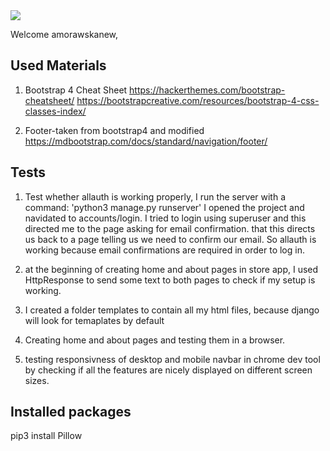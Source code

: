 <img src="https://codeinstitute.s3.amazonaws.com/fullstack/ci_logo_small.png" style="margin: 0;">

Welcome amorawskanew,

<h2>Used Materials</h2>

1. Bootstrap 4 Cheat Sheet
https://hackerthemes.com/bootstrap-cheatsheet/
https://bootstrapcreative.com/resources/bootstrap-4-css-classes-index/

2. Footer-taken from bootstrap4 and modified
https://mdbootstrap.com/docs/standard/navigation/footer/




<h2>Tests</h2>

1. Test whether allauth is working properly, I run the server with a command: 'python3 manage.py runserver'
I opened the project and navidated to accounts/login. I tried to login using superuser and this directed me to the page asking for email confirmation. that this directs us back to a page telling us we need to confirm our email. So allauth is working because email confirmations are required in order to log in.

2. at the beginning of creating home and about pages in store app, I used HttpResponse to send some text to both pages to check if my setup is working.

3. I created a folder templates to contain all my html files, because django will look for temaplates by default

4. Creating home and about pages and testing them in a browser.

5. testing responsivness of desktop and mobile navbar in chrome dev tool by checking if all the features are nicely displayed on different screen sizes.


<h2>Installed packages</h2>
pip3 install Pillow